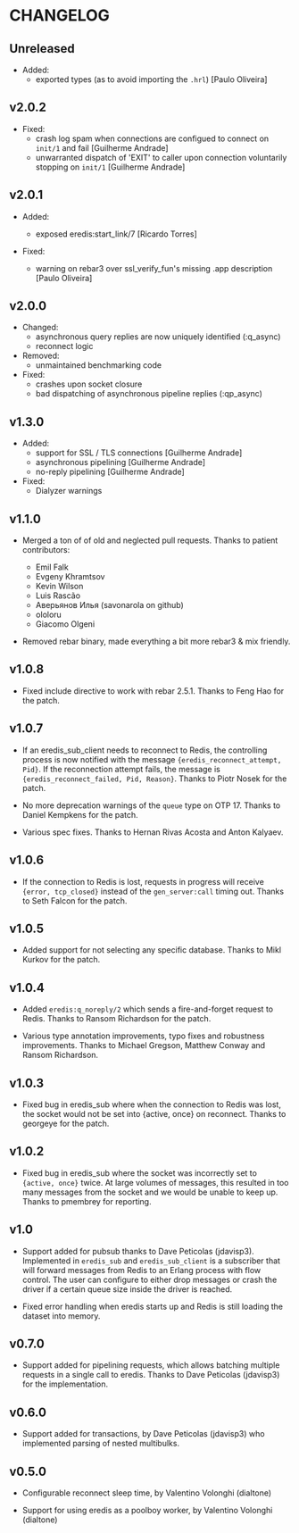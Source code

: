 # CHANGELOG

## Unreleased

* Added:
    * exported types (as to avoid importing the `.hrl`) [Paulo Oliveira]

## v2.0.2

* Fixed:
    * crash log spam when connections are configued to connect on `init/1` and fail [Guilherme Andrade]
    * unwarranted dispatch of 'EXIT' to caller upon connection voluntarily stopping on `init/1`
      [Guilherme Andrade]

## v2.0.1

* Added:
    * exposed eredis:start_link/7 [Ricardo Torres]

* Fixed:
    * warning on rebar3 over ssl_verify_fun's missing .app description [Paulo Oliveira]

## v2.0.0

* Changed:
    * asynchronous query replies are now uniquely identified (:q_async)
    * reconnect logic
* Removed:
    * unmaintained benchmarking code
* Fixed:
    * crashes upon socket closure
    * bad dispatching of asynchronous pipeline replies (:qp_async)

## v1.3.0

* Added:
    * support for SSL / TLS connections [Guilherme Andrade]
    * asynchronous pipelining [Guilherme Andrade]
    * no-reply pipelining [Guilherme Andrade]
* Fixed:
    * Dialyzer warnings

## v1.1.0

* Merged a ton of of old and neglected pull requests. Thanks to
  patient contributors:
  * Emil Falk
  * Evgeny Khramtsov
  * Kevin Wilson
  * Luis Rascão
  * Аверьянов Илья (savonarola on github)
  * ololoru
  * Giacomo Olgeni

* Removed rebar binary, made everything a bit more rebar3 & mix
  friendly.


## v1.0.8

* Fixed include directive to work with rebar 2.5.1. Thanks to Feng Hao
  for the patch.

## v1.0.7

* If an eredis_sub_client needs to reconnect to Redis, the controlling
  process is now notified with the message `{eredis_reconnect_attempt,
  Pid}`. If the reconnection attempt fails, the message is
  `{eredis_reconnect_failed, Pid, Reason}`. Thanks to Piotr Nosek for
  the patch.

* No more deprecation warnings of the `queue` type on OTP 17. Thanks
  to Daniel Kempkens for the patch.

* Various spec fixes. Thanks to Hernan Rivas Acosta and Anton Kalyaev.

## v1.0.6

* If the connection to Redis is lost, requests in progress will
  receive `{error, tcp_closed}` instead of the `gen_server:call`
  timing out. Thanks to Seth Falcon for the patch.

## v1.0.5

* Added support for not selecting any specific database. Thanks to
  Mikl Kurkov for the patch.

## v1.0.4

* Added `eredis:q_noreply/2` which sends a fire-and-forget request to
  Redis. Thanks to Ransom Richardson for the patch.

* Various type annotation improvements, typo fixes and robustness
  improvements. Thanks to Michael Gregson, Matthew Conway and Ransom
  Richardson.

## v1.0.3

* Fixed bug in eredis_sub where when the connection to Redis was lost,
  the socket would not be set into {active, once} on reconnect. Thanks
  to georgeye for the patch.

## v1.0.2

* Fixed bug in eredis_sub where the socket was incorrectly set to
  `{active, once}` twice. At large volumes of messages, this resulted
  in too many messages from the socket and we would be unable to keep
  up. Thanks to pmembrey for reporting.

## v1.0

* Support added for pubsub thanks to Dave Peticolas
  (jdavisp3). Implemented in `eredis_sub` and `eredis_sub_client` is a
  subscriber that will forward messages from Redis to an Erlang
  process with flow control. The user can configure to either drop
  messages or crash the driver if a certain queue size inside the
  driver is reached.

* Fixed error handling when eredis starts up and Redis is still
  loading the dataset into memory.

## v0.7.0

* Support added for pipelining requests, which allows batching
  multiple requests in a single call to eredis. Thanks to Dave
  Peticolas (jdavisp3) for the implementation.

## v0.6.0

* Support added for transactions, by Dave Peticolas (jdavisp3) who implemented
  parsing of nested multibulks.

## v0.5.0

* Configurable reconnect sleep time, by Valentino Volonghi (dialtone)

* Support for using eredis as a poolboy worker, by Valentino Volonghi
  (dialtone)
